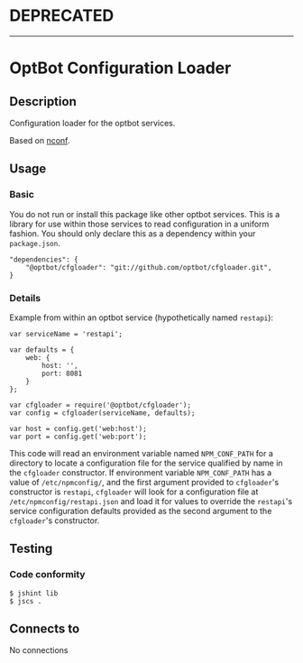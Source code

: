 # DEPRECATED
---

OptBot Configuration Loader
===========================
Description
--
Configuration loader for the optbot services.

Based on [nconf](https://github.com/indexzero/nconf).

Usage
--

### Basic
You do not run or install this package like other optbot services. This is a library for use within those services to read configuration in a uniform fashion. You should only declare this as a dependency within your `package.json`.

	"dependencies": {
        "@optbot/cfgloader": "git://github.com/optbot/cfgloader.git",
	}

### Details

Example from within an optbot service (hypothetically named `restapi`):

	var serviceName = 'restapi';

	var defaults = {
		web: {
			host: '',
			port: 8081
		}
	};

	var cfgloader = require('@optbot/cfgloader');
	var config = cfgloader(serviceName, defaults);  

	var host = config.get('web:host');
	var port = config.get('web:port');

This code will read an environment variable named `NPM_CONF_PATH` for a directory to locate a configuration file for the service qualified by name in the `cfgloader` constructor. If environment variable `NPM_CONF_PATH` has a value of `/etc/npmconfig/`, and the first argument provided to `cfgloader`'s constructor is `restapi`, `cfgloader` will look for a configuration file at `/etc/npmconfig/restapi.json` and load it for values to override the `restapi`'s service configuration defaults provided as the second argument to the `cfgloader`'s constructor.

Testing
---

### Code conformity
    $ jshint lib
    $ jscs .

Connects to
---
No connections
